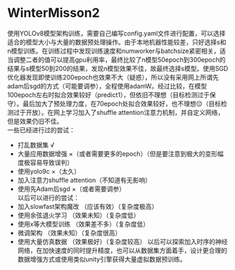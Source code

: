 # WinterMisson2
使用YOLOv8模型架构训练，需要自己编写config.yaml文件进行配置，可以选择适合的模型大小与大量的数据预处理操作。由于本地机器性能较差，只好选择s和n模型训练。在训练过程中发现训练速度和numworker与batchsize紧密相关，适当调整二者的值可以提高gpu利用率，最终比较了n模型50epoch到300epoch的结果与s模型50到200的结果，发现n模型效果不佳，故最终选择s模型。使用SGD优化器发现即使训练200epoch也效果不大（疑惑），所以没有采用网上所谓先adam后sgd的方式（可能要调参），全程使用adamW。经过比较，在模型100epoch左右时拟合效果较好（predict1），但依旧不理想（目标检测过于保守）。最后加大了预处理力度，在70epoch处拟合效果较好，也不理想😔（目标检测过于开放）。在网上学习加入了shuffle attention注意力机制，并自定义网络，但是效果仍旧不佳。  
一些已经进行过的尝试：  
- 打乱数据集 √  
- 大量应用数据增强 ×（或者需要更多的epoch）（但是要注意到极大的变形幅度极容易导致误判）  
- 使用yolo9c ×（太久）  
- 加入注意力shuffle attention（不知道有无影响）  
- 使用先Adam后sgd ×（或者需要调参）  
以后可以进行的尝试：  
- 加入slowfast架构魔改 （应该有效）（复杂度极高）  
- 使用余弦退火学习 （效果未知）（复杂度低）  
- 使用x等大模型训练 （效果差不多）（复杂度低）  
- 微调架构 （效果未知）（复杂度很高）  
- 使用大量仿真数据 （效果极好）（复杂度较高）
以后可以探索加入时序的神经网络，在加快速度的同时提升精度，也可以从数据集方面着手，设计更合理的数据增强方式或使用类似unity引擎获得大量虚拟数据预训练。